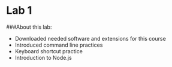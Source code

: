 # Lab 1

###About this lab:
* Downloaded needed software and extensions for this course
* Introduced command line practices
* Keyboard shortcut practice
* Introduction to Node.js
